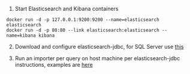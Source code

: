 1. Start Elasticsearch and Kibana containers

```
docker run -d -p 127.0.0.1:9200:9200 --name=elasticsearch elasticsearch
docker run -d -p 80:80 --link elasticsearch:elasticsearch --name=kibana kibana  
```

2. Download and configure elasticsearch-jdbc, for SQL Server use [this](https://github.com/efouts/docker-elasticsearch-jdbc/blob/master/setup-elasticsearch-jdbc-sqlserver)

3. Run an importer per query on host machine per elasticsearch-jdbc instructions, examples are [here](https://github.com/jprante/elasticsearch-jdbc/tree/master/bin)
